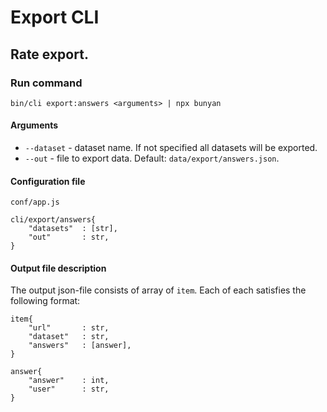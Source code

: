 # Export CLI


## Rate export.

### Run command

`bin/cli export:answers <arguments> | npx bunyan`

#### Arguments

* `--dataset` - dataset name. If not specified all datasets will be exported.
* `--out` - file to export data. Default: `data/export/answers.json`.

#### Configuration file

`conf/app.js`

```
cli/export/answers{
    "datasets"  : [str],
    "out"       : str,
}
```

#### Output file description

The output json-file consists of array of `item`. Each of each satisfies the following format:

```
item{
    "url"       : str,
    "dataset"   : str,
    "answers"   : [answer],
}

answer{
    "answer"    : int,
    "user"      : str,
}
```
